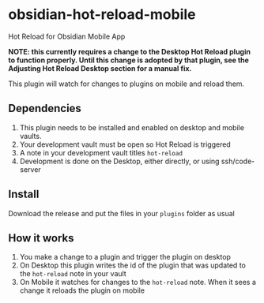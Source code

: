 # obsidian-hot-reload-mobile
Hot Reload for Obsidian Mobile App

**NOTE: this currently requires a change to the Desktop Hot Reload plugin to function properly. Until this change is adopted by that plugin, see the Adjusting Hot Reload Desktop section for a manual fix.**

This plugin will watch for changes to plugins on mobile and reload them.

## Dependencies
1. This plugin needs to be installed and enabled on desktop and mobile vaults.
2. Your development vault must be open so Hot Reload is triggered
3. A note in your development vault titles `hot-reload`
4. Development is done on the Desktop, either directly, or using ssh/code-server

## Install
Download the release and put the files in your `plugins` folder as usual

## How it works
1. You make a change to a plugin and trigger the plugin on desktop
2. On Desktop this plugin writes the id of the plugin that was updated to the `hot-reload` note in your vault
3. On Mobile it watches for changes to the `hot-reload` note. When it sees a change it reloads the plugin on mobile

